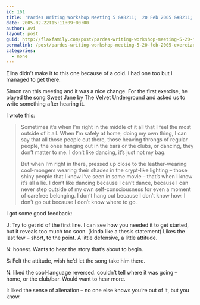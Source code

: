 ```yaml
---
id: 161
title: 'Pardes Writing Workshop Meeting 5 &#8211;  20 Feb 2005 &#8211; Exercize 1'
date: 2005-02-22T15:11:09+00:00
author: Avi
layout: post
guid: http://flaxfamily.com/post/pardes-writing-workshop-meeting-5-20-feb-2005-exercize-1/
permalink: /post/pardes-writing-workshop-meeting-5-20-feb-2005-exercize-1/
categories:
  - none
---
```

Elina didn&#8217;t make it to this one because of a cold. I had one too but I managed to get there.

Simon ran this meeting and it was a nice change. For the first exercise, he played the song Sweet Jane by The Velvet Underground and asked us to write something after hearing it.

I wrote this:

> Sometimes it&#8217;s when I&#8217;m right in the middle of it all that I feel the most outside of it all. When I&#8217;m safely at home, doing my own thing, I can say that all those people out there, those heaving throngs of regular people, the ones hanging out in the bars or the clubs, or dancing, they don&#8217;t matter to me. I don&#8217;t like dancing, it&#8217;s just not my bag.
> 
> But when I&#8217;m right in there, pressed up close to the leather-wearing cool-mongers wearing their shades in the crypt-like lighting &#8211; those shiny people that I know I&#8217;ve seen in some movie – that&#8217;s when I know it&#8217;s all a lie. I don&#8217;t like dancing because I can&#8217;t dance, because I can never step outside of my own self-consciousness for even a moment of carefree belonging. I don&#8217;t hang out because I don&#8217;t know how. I don&#8217;t go out because I don&#8217;t know where to go.

I got some good feedback:

J: Try to get rid of the first line. I can see how you needed it to get started, but it reveals too much too soon. (kinda like a thesis statement) Likes the last few – short, to the point. A little defensive, a little attitude.

N: honest. Wants to hear the story that&#8217;s about to begin.

S: Felt the attitude, wish he&#8217;d let the song take him there.

N: liked the cool-language reversed. couldn&#8217;t tell where it was going – home, or the club/bar. Would want to hear more.

I: liked the sense of alienation – no one else knows you&#8217;re out of it, but you know.